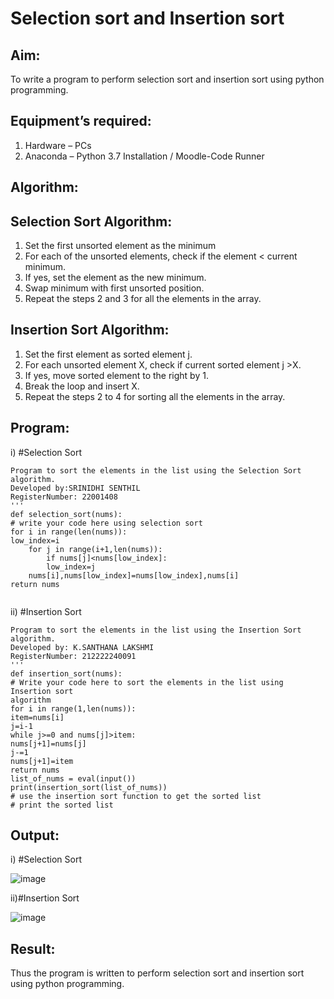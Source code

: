 # Selection sort and Insertion sort
## Aim:
To write a program to perform selection sort and insertion sort using python programming.
## Equipment’s required:
1.	Hardware – PCs
2.	Anaconda – Python 3.7 Installation / Moodle-Code Runner
## Algorithm:
## Selection Sort Algorithm:
1.	Set the first unsorted element as the minimum
2.	For each of the unsorted elements, check if the element < current minimum.
3.	If yes, set the element as the new minimum.
4.	Swap minimum with first unsorted position.
5.	Repeat the steps 2 and 3 for all the elements in the array.
## Insertion Sort Algorithm:
1.	Set the first element as sorted element j.
2.	For each unsorted element X, check if current sorted element j >X.
3.	If yes, move sorted element to the right by 1.
4.	Break the loop and insert X.
5.	Repeat the steps 2 to 4 for sorting all the elements in the array.
## Program:
i)	#Selection Sort
```
Program to sort the elements in the list using the Selection Sort algorithm.
Developed by:SRINIDHI SENTHIL
RegisterNumber: 22001408
'''
def selection_sort(nums):
# write your code here using selection sort
for i in range(len(nums)):
low_index=i
    for j in range(i+1,len(nums)):
        if nums[j]<nums[low_index]:
        low_index=j
    nums[i],nums[low_index]=nums[low_index],nums[i]
return nums  
  
```
ii)	#Insertion Sort
```
Program to sort the elements in the list using the Insertion Sort algorithm.
Developed by: K.SANTHANA LAKSHMI
RegisterNumber: 212222240091
'''
def insertion_sort(nums):
# Write your code here to sort the elements in the list using Insertion sort
algorithm
for i in range(1,len(nums)):
item=nums[i]
j=i-1
while j>=0 and nums[j]>item:
nums[j+1]=nums[j]
j-=1
nums[j+1]=item
return nums
list_of_nums = eval(input())
print(insertion_sort(list_of_nums))
# use the insertion sort function to get the sorted list
# print the sorted list

```

## Output:

i) #Selection Sort

![image](https://github.com/santhanalakshmi04/Sorting-Algorithm/assets/119475762/866c7b35-1f32-4a95-a214-7af902259693)

ii)#Insertion Sort

![image](https://github.com/santhanalakshmi04/Sorting-Algorithm/assets/119475762/cdfc141a-1482-4e17-b615-cd0b7254e5a2)

## Result:
Thus the program is written to perform selection sort and insertion sort using python programming.
